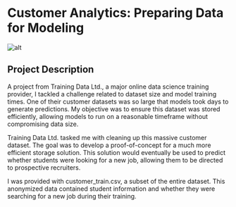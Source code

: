 # Customer Analytics: Preparing Data for Modeling

![alt](data/datamodeling.jpg)

## Project Description

A project from Training Data Ltd., a major online data science training provider, I tackled a challenge related to dataset size and model training times.  One of their customer datasets was so large that models took days to generate predictions. My objective was to ensure this dataset was stored efficiently, allowing models to run on a reasonable timeframe without compromising data size.

Training Data Ltd. tasked me with cleaning up this massive customer dataset. The goal was to develop a proof-of-concept for a much more efficient storage solution. This solution would eventually be used to predict whether students were looking for a new job, allowing them to be directed to prospective recruiters.

I was provided with customer_train.csv, a subset of the entire dataset. This anonymized data contained student information and whether they were searching for a new job during their training.
